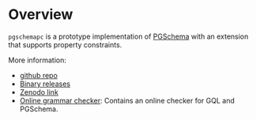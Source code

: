 # Overview

`pgschemapc` is a prototype implementation of [PGSchema](https://arxiv.org/abs/2211.10962) with an extension that supports property constraints. 

More information:
- [github repo](https://github.com/weso/pgschemapc/)
- [Binary releases](https://github.com/weso/pgschemapc/releases)
- [Zenodo link](https://doi.org/10.5281/zenodo.16738598)
- [Online grammar checker](https://damianw27.github.io/gql/): Contains an online checker for GQL and PGSchema.
